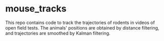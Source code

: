 # mouse_tracks

This repo contains code to track the trajectories of rodents in videos of open field tests. The animals' positions are obtained by distance filtering, and trajectories are smoothed by Kalman filtering.
